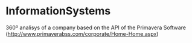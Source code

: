 InformationSystems
==================

360º analisys of a company based on the API of the Primavera Software  (http://www.primaverabss.com/corporate/Home-Home.aspx)
